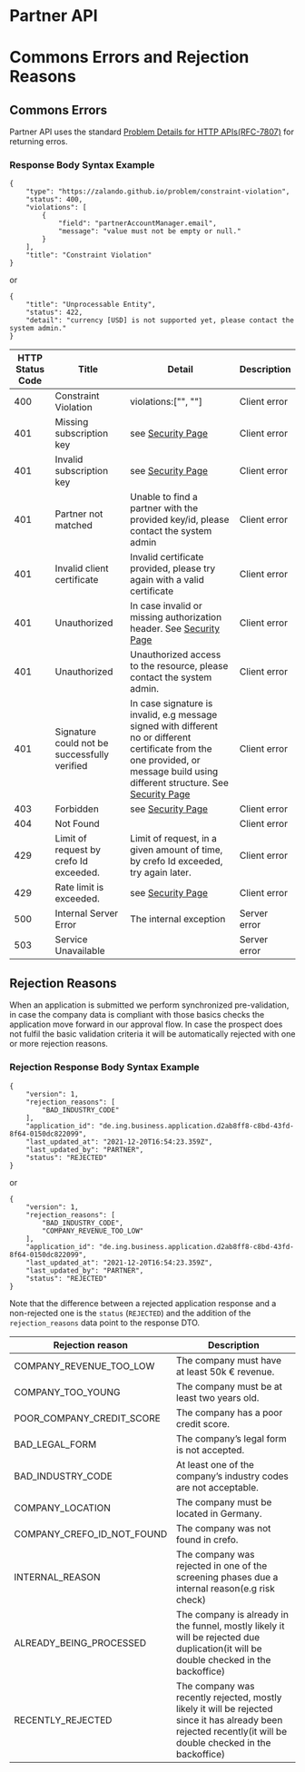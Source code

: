 
# Partner API
# Commons Errors and Rejection Reasons
## Commons Errors 
Partner API uses the standard [Problem Details for HTTP APIs(RFC-7807)](https://datatracker.ietf.org/doc/html/rfc7807) for returning erros.
### Response Body Syntax Example
```
{
    "type": "https://zalando.github.io/problem/constraint-violation",
    "status": 400,
    "violations": [
        {
            "field": "partnerAccountManager.email",
            "message": "value must not be empty or null."
        }
    ],
    "title": "Constraint Violation"
}
```
or
```
{
    "title": "Unprocessable Entity",
    "status": 422,
    "detail": "currency [USD] is not supported yet, please contact the system admin."
}
```

| HTTP Status Code | Title                                        | Detail                                                                                                                                                                                          | Description  |
|------------------|----------------------------------------------|-------------------------------------------------------------------------------------------------------------------------------------------------------------------------------------------------|--------------|
| 400              | Constraint Violation                         | violations:\["", ""\]                                                                                                                                                                           | Client error |
| 401              | Missing subscription key                     | see [Security Page](Security.md#subscription-key)                                                                                                                                             | Client error |
| 401              | Invalid subscription key                     | see [Security Page](Security.md#subscription-key)                                                                                                                                             | Client error |
| 401              | Partner not matched                          | Unable to find a partner with the provided key/id, please contact the system admin                                                                                                              | Client error |
| 401              | Invalid client certificate                   | Invalid certificate provided, please try again with a valid certificate                                                                                                                         | Client error |
| 401              | Unauthorized                                 | In case invalid or missing authorization header. See [Security Page](Security.md#oauth2)                                                                                                      | Client error |
| 401              | Unauthorized                                 | Unauthorized access to the resource, please contact the system admin.                                                                                                                           | Client error |
| 401              | Signature could not be successfully verified | In case signature is invalid, e.g message signed with different no or different certificate from the one provided, or message build using different structure. See [Security Page](Security.md) | Client error |
| 403              | Forbidden                                    | see [Security Page](Security.md)                                                                                                                                                                | Client error |
| 404              | Not Found                                    |                                                                                                                                                                                                 | Client error |
| 429              | Limit of request by crefo Id exceeded.       | Limit of request, in a given amount of time, by crefo Id exceeded, try again later.                                                                                                             | Client error |
| 429              | Rate limit is exceeded.                      | see [Security Page](Security.md#throttling)                                                                                                                                                   | Client error |
| 500              | Internal Server Error                        | The internal exception                                                                                                                                                                          | Server error |
| 503              | Service Unavailable                          |                                                                                                                                                                                                 | Server error |

## Rejection Reasons

When an application is submitted we perform synchronized pre-validation, in case the company data is compliant with those basics checks the application move forward in our approval flow.
In case the prospect does not fulfil the basic validation criteria it will be automatically rejected with one or more rejection reasons.

### Rejection Response Body Syntax Example

```
{
    "version": 1,
    "rejection_reasons": [
        "BAD_INDUSTRY_CODE"
    ],
    "application_id": "de.ing.business.application.d2ab8ff8-c8bd-43fd-8f64-0150dc822099",
    "last_updated_at": "2021-12-20T16:54:23.359Z",
    "last_updated_by": "PARTNER",
    "status": "REJECTED"
}
```
or
```
{
    "version": 1,
    "rejection_reasons": [
        "BAD_INDUSTRY_CODE",
        "COMPANY_REVENUE_TOO_LOW"
    ],
    "application_id": "de.ing.business.application.d2ab8ff8-c8bd-43fd-8f64-0150dc822099",
    "last_updated_at": "2021-12-20T16:54:23.359Z",
    "last_updated_by": "PARTNER",
    "status": "REJECTED"
}
```

Note that the difference between a rejected application response and a non-rejected one is the `status` (`REJECTED`) and the addition of the `rejection_reasons` data point to the response DTO.

                                                                         
| Rejection reason           | Description                                                                                                                                                   |
|----------------------------|---------------------------------------------------------------------------------------------------------------------------------------------------------------|
| COMPANY_REVENUE_TOO_LOW    | The company must have at least 50k € revenue.                                                                                                                 |
| COMPANY_TOO_YOUNG          | The company must be at least two years old.                                                                                                                   |
| POOR_COMPANY_CREDIT_SCORE  | The company has a poor credit score.                                                                                                                          |
| BAD_LEGAL_FORM             | The company’s legal form is not accepted.                                                                                                                     |
| BAD_INDUSTRY_CODE          | At least one of the company’s industry codes are not acceptable.                                                                                              |
| COMPANY_LOCATION           | The company must be located in Germany.                                                                                                                       |
| COMPANY_CREFO_ID_NOT_FOUND | The company was not found in crefo.                                                                                                                           |
| INTERNAL_REASON            | The company was rejected in one of the screening phases due a internal reason(e.g risk check)                                                                 |
| ALREADY_BEING_PROCESSED    | The company is already in the funnel, mostly likely it will be rejected due duplication(it will be double checked in the backoffice)                          |
| RECENTLY_REJECTED          | The company was recently rejected, mostly likely it will be rejected since it has already been rejected recently(it will be double checked in the backoffice) |
